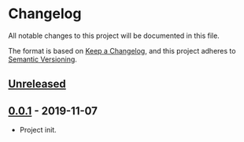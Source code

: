 # Changelog
All notable changes to this project will be documented in this file.

The format is based on [Keep a Changelog](https://keepachangelog.com/en/1.0.0/),
and this project adheres to [Semantic Versioning](https://semver.org/spec/v2.0.0.html).

## [Unreleased]

## [0.0.1] - 2019-11-07
- Project init.


[Unreleased]: https://github.com/Atryni/docker-symfony/compare/v0.0.1...HEAD
[0.0.1]: https://github.com/Atryni/docker-symfony/releases/tag/v0.0.1